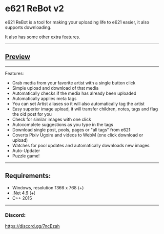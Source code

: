 # e621 ReBot v2

e621 ReBot is a tool for making your uploading life to e621 easier, it also supports downloading.

It also has some other extra features.

---
## [Preview](https://i.imgur.com/miGwql2.png)

---
Features:
- Grab media from your favorite artist with a single button click
- Simple upload and download of that media
- Automatically checks if the media has already been uploaded
- Automatically applies meta tags
- You can set Artist aliases so it will also automatically tag the artist
- Easy superior image upload, it will transfer children, notes, tags and flag the old post for you
- Check for similar images with one click
- Autocomplete suggestions as you type in the tags
- Download single post, pools, pages or "all tags" from e621
- Coverts Pixiv Ugoira and videos to WebM (one click download or upload)
- Watches for pool updates and automatically downloads new images
- Auto-Updater
- Puzzle game!

---
## Requirements:
- Windows, resolution 1366 x 768 (+)
- .Net 4.6 (+)
- C++ 2015

---
### Discord:
https://discord.gg/7ncEzah
